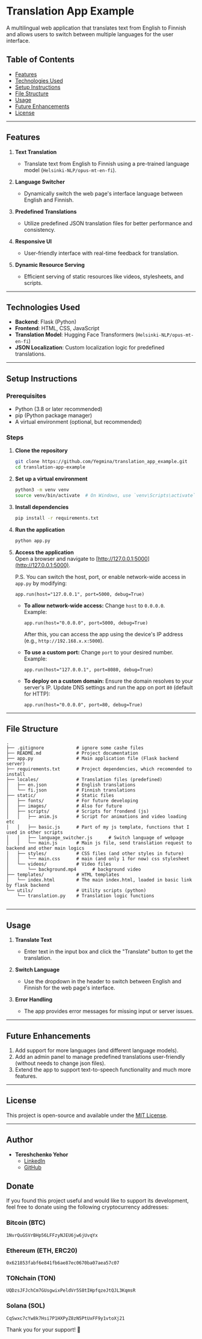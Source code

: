 
# Translation App Example

A multilingual web application that translates text from English to Finnish and allows users to switch between multiple languages for the user interface.

## Table of Contents

- [Features](#features)
- [Technologies Used](#technologies-used)
- [Setup Instructions](#setup-instructions)
- [File Structure](#file-structure)
- [Usage](#usage)
- [Future Enhancements](#future-enhancements)
- [License](#license)

---

## Features

1. **Text Translation**  
   - Translate text from English to Finnish using a pre-trained language model (`Helsinki-NLP/opus-mt-en-fi`).
   
2. **Language Switcher**  
   - Dynamically switch the web page's interface language between English and Finnish.

3. **Predefined Translations**  
   - Utilize predefined JSON translation files for better performance and consistency.

4. **Responsive UI**  
   - User-friendly interface with real-time feedback for translation.

5. **Dynamic Resource Serving**  
   - Efficient serving of static resources like videos, stylesheets, and scripts.

---

## Technologies Used

- **Backend**: Flask (Python)
- **Frontend**: HTML, CSS, JavaScript
- **Translation Model**: Hugging Face Transformers (`Helsinki-NLP/opus-mt-en-fi`)
- **JSON Localization**: Custom localization logic for predefined translations.

---

## Setup Instructions

### Prerequisites

- Python (3.8 or later recommended)
- pip (Python package manager)
- A virtual environment (optional, but recommended)

### Steps

1. **Clone the repository**
   ```bash
   git clone https://github.com/Yegmina/translation_app_example.git
   cd translation-app-example
   ```

2. **Set up a virtual environment**
   ```bash
   python3 -m venv venv
   source venv/bin/activate  # On Windows, use `venv\Scripts\activate`
   ```

3. **Install dependencies**
   ```bash
   pip install -r requirements.txt
   ```

4. **Run the application**
   ```bash
   python app.py
   ```

5. **Access the application**  
   Open a browser and navigate to [http://127.0.0.1:5000](http://127.0.0.1:5000).

   P.S. You can switch the host, port, or enable network-wide access in `app.py` by modifying:  
   ```
   app.run(host="127.0.0.1", port=5000, debug=True)
   ```  
   - **To allow network-wide access:** Change `host` to `0.0.0.0`.  
     Example:  
     ```
     app.run(host="0.0.0.0", port=5000, debug=True)
     ```  
     After this, you can access the app using the device's IP address (e.g., `http://192.168.x.x:5000`).  

   - **To use a custom port:** Change `port` to your desired number.  
     Example:  
     ```
     app.run(host="127.0.0.1", port=8080, debug=True)
     ```  

   - **To deploy on a custom domain:** Ensure the domain resolves to your server's IP. Update DNS settings and run the app on port `80` (default for HTTP):  
     ```
     app.run(host="0.0.0.0", port=80, debug=True)
     ```  
---

## File Structure

```
.
├── .gitignore            # ignore some cashe files
├── README.md             # Project documentation
├── app.py                # Main application file (Flask backend server)
├── requirements.txt      # Project dependencies, which recomended to install
├── locales/              # Translation files (predefined)
│   ├── en.json           # English translations
│   └── fi.json           # Finnish translations
├── static/               # Static files
│   ├── fonts/            # For future developing
│   ├── images/           # Also for future
│   ├── scripts/          # Scripts for frondend (js)
│   │   ├── anim.js       # Script for animations and video loading etc
│   │   ├── basic.js      # Part of my js template, functions that I used in other scripts
│   │   ├── language_switcher.js      # Switch language of webpage
│   │   └── main.js       # Main js file, send translation request to backend and other main logics
│   ├── styles/           # CSS files (and other styles in future)
│   │   └── main.css      # main (and only 1 for now) css stylesheet
│   └── videos/           # Video files
│       └── background.mp4      # background video
├── templates/            # HTML templates
│   └── index.html        # The main index.html, loaded in basic link by flask backend
└── utils/                # Utility scripts (python)
    └── translation.py    # Translation logic functions
  
```

---

## Usage

1. **Translate Text**
   - Enter text in the input box and click the "Translate" button to get the translation.

2. **Switch Language**
   - Use the dropdown in the header to switch between English and Finnish for the web page's interface.

3. **Error Handling**
   - The app provides error messages for missing input or server issues.

---

## Future Enhancements

1. Add support for more languages (and different language models).
2. Add an admin panel to manage predefined translations user-friendly (without needs to change json files).
3. Extend the app to support text-to-speech functionality and much more features.

---

## License

This project is open-source and available under the [MIT License](LICENSE).

---

## Author

- **Tereshchenko Yehor**
  - [LinkedIn](https://www.linkedin.com/in/yehor-tere/)
  - [GitHub](https://github.com/Yegmina)

## Donate

If you found this project useful and would like to support its development, feel free to donate using the following cryptocurrency addresses:

### Bitcoin (BTC)
`1NvrQuGSVrBHp56LFFzyNJEU6jw6jUvqYx`

### Ethereum (ETH, ERC20)
`0x621853fabf6e841fb6ae87ec0670ba07aea57c07`

### TONchain (TON)
`UQDzsJFJchCm7GUsgwixPeldVr5S8tIHpfqzeJtQJL3KqmsR`

### Solana (SOL)
`CqSwxc7cYw8k7Hsi7P1HXPyZ8zN5PtUxFF9y1vtoXj21`

Thank you for your support! 🚀

```

